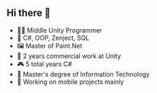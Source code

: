 ## Hi there 👋

- 🧑‍💻 Middle Unity Programmer
- 🤹 C#, OOP, Zenject, SQL 
- 🖼️ Master of Paint.Net
- 👴 2 years commercial work at Unity
- 🎮 5 total years C#
- 💬 Master's degree of Information Technology
- 📱 Working on mobile projects mainly
